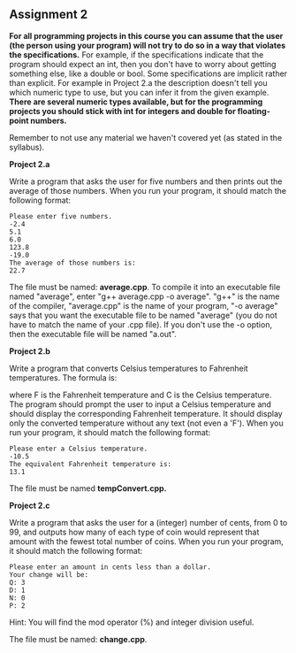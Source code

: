 ## Assignment 2 ##

**For all programming projects in this course you can assume that the user (the person using your program) will not try to do so in a way that violates the specifications.**  For example, if the specifications indicate that the program should expect an int, then you don't have to worry about getting something else, like a double or bool.  Some specifications are implicit rather than explicit.  For example in Project 2.a the description doesn't tell you which numeric type to use, but you can infer it from the given example.  **There are several numeric types available, but for the programming projects you should stick with int for integers and double for floating-point numbers.**

Remember to not use any material we haven't covered yet (as stated in the syllabus).


**Project 2.a**

Write a program that asks the user for five numbers and then prints out the average of those numbers.  When you run your program, it should match the following format:

    Please enter five numbers.
    -2.4
    5.1
    6.0
    123.8
    -19.0
    The average of those numbers is:
    22.7

The file must be named: **average.cpp**.  To compile it into an executable file named "average", enter "g++ average.cpp -o average".  "g++" is the name of the compiler, "average.cpp" is the name of your program, "-o average" says that you want the executable file to be named "average" (you do not have to match the name of your .cpp file).  If you don't use the -o option, then the executable file will be named "a.out".


**Project 2.b**

Write a program that converts Celsius temperatures to Fahrenheit temperatures.  The formula is:



where F is the Fahrenheit temperature and C is the Celsius temperature.  The program should prompt the user to input a Celsius temperature and should display the corresponding Fahrenheit temperature.  It should display only the converted temperature without any text (not even a 'F').  When you run your program, it should match the following format:

    Please enter a Celsius temperature.
    -10.5
    The equivalent Fahrenheit temperature is:
    13.1

The file must be named **tempConvert.cpp.**


**Project 2.c**

Write a program that asks the user for a (integer) number of cents, from 0 to 99, and outputs how many of each type of coin would represent that amount with the fewest total number of coins.  When you run your program, it should match the following format:

    Please enter an amount in cents less than a dollar.
    Your change will be:
    Q: 3
    D: 1
    N: 0
    P: 2

Hint: You will find the mod operator (%) and integer division useful.

The file must be named: **change.cpp**.
